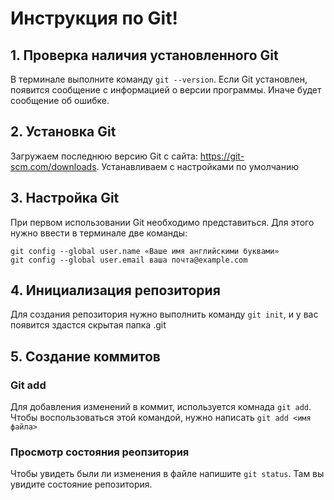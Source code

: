 # Инструкция по Git!
## 1. Проверка наличия установленного Git
В терминале выполните команду `git --version`.
Если Git установлен, появится сообщение с информацией о версии программы. Иначе будет сообщение об ошибке.
## 2. Установка Git
Загружаем последнюю версию Git с сайта: https://git-scm.com/downloads. Устанавливаем с настройками по умолчанию
## 3. Настройка Git
При первом использовании Git необходимо представиться. Для этого нужно ввести в терминале две команды:

```
git config --global user.name «Ваше имя английскими буквами»
git config --global user.email ваша почта@example.com
```
## 4. Инициализация репозитория
Для создания репозитория нужно выполнить команду `git init`, и у вас появится здастся скрытая папка .git

## 5. Создание коммитов
### Git add
Для добавления изменений в коммит, используется комнада `git add`. Чтобы воспользоваться этой командой, нужно написать `git add <имя файла>`

### Просмотр состояния реопзитория
Чтобы увидеть были ли изменения в файле напишите `git status`. Там вы увидите состояние репозитория.